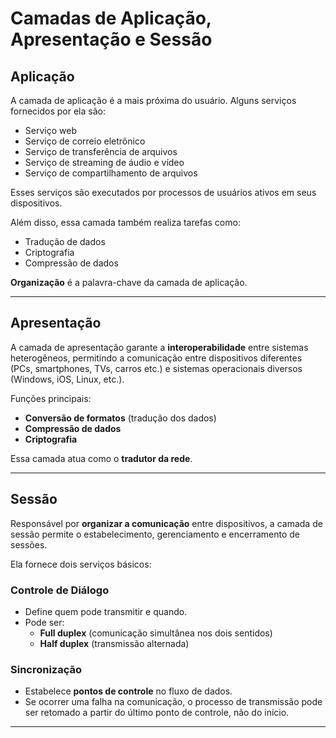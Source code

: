 # Camadas de Aplicação, Apresentação e Sessão

## Aplicação

A camada de aplicação é a mais próxima do usuário. Alguns serviços fornecidos por ela são:

- Serviço web
- Serviço de correio eletrônico
- Serviço de transferência de arquivos
- Serviço de streaming de áudio e vídeo
- Serviço de compartilhamento de arquivos

Esses serviços são executados por processos de usuários ativos em seus dispositivos.

Além disso, essa camada também realiza tarefas como:
- Tradução de dados
- Criptografia
- Compressão de dados

**Organização** é a palavra-chave da camada de aplicação.

---

## Apresentação

A camada de apresentação garante a **interoperabilidade** entre sistemas heterogêneos, permitindo a comunicação entre dispositivos diferentes (PCs, smartphones, TVs, carros etc.) e sistemas operacionais diversos (Windows, iOS, Linux, etc.).

Funções principais:
- **Conversão de formatos** (tradução dos dados)
- **Compressão de dados**
- **Criptografia**

Essa camada atua como o **tradutor da rede**.

---

## Sessão

Responsável por **organizar a comunicação** entre dispositivos, a camada de sessão permite o estabelecimento, gerenciamento e encerramento de sessões.

Ela fornece dois serviços básicos:

### Controle de Diálogo
- Define quem pode transmitir e quando.
- Pode ser:
  - **Full duplex** (comunicação simultânea nos dois sentidos)
  - **Half duplex** (transmissão alternada)

### Sincronização
- Estabelece **pontos de controle** no fluxo de dados.
- Se ocorrer uma falha na comunicação, o processo de transmissão pode ser retomado a partir do último ponto de controle, não do início.

---

